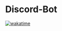 # Discord-Bot

[![wakatime](https://wakatime.com/badge/user/914584c4-b453-420c-8563-b9efdd43947f/project/d21cdf46-b456-48b5-81c4-d7ef49697cfa.svg)](https://wakatime.com/badge/user/914584c4-b453-420c-8563-b9efdd43947f/project/d21cdf46-b456-48b5-81c4-d7ef49697cfa)
